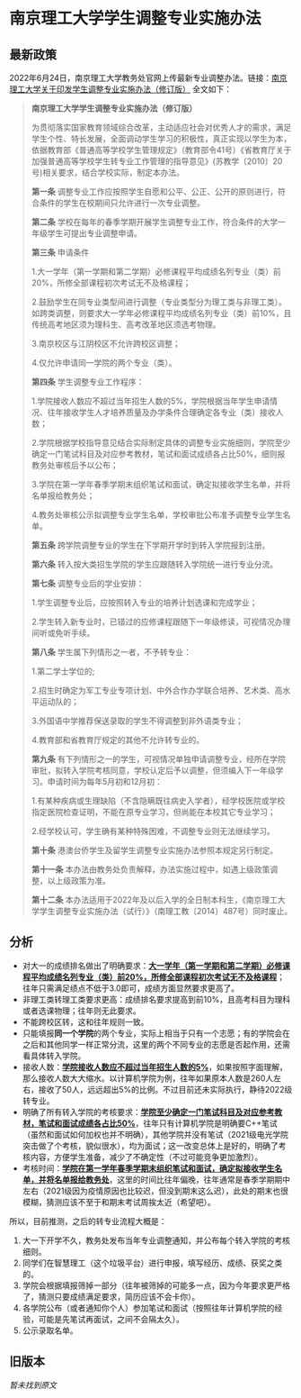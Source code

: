 # 南京理工大学学生调整专业实施办法

## 最新政策

2022年6月24日，南京理工大学教务处官网上传最新专业调整办法。链接：[南京理工大学关于印发学生调整专业实施办法（修订版）](https://jwc.njust.edu.cn/8e/c3/c1190a298691/page.htm)  全文如下：

>**南京理工大学学生调整专业实施办法（修订版）**
>
>
>
>为贯彻落实国家教育领域综合改革，主动适应社会对优秀人才的需求，满足学生个性、特长发展，全面调动学生学习的积极性，真正实现以学生为本，依据教育部《普通高等学校学生管理规定》（教育部令41号）《省教育厅关于加强普通高等学校学生转专业工作管理的指导意见》(苏教学〔2010〕20号)相关要求，结合学校实际，制定本办法。
>
>
>
>**第一条** 调整专业工作应按照学生自愿和公平、公正、公开的原则进行，符合条件的学生在校期间只允许进行一次专业调整。
>
>
>
>**第二条** 学校在每年的春季学期开展学生调整专业工作，符合条件的大学一年级学生可提出专业调整申请。
>
>
>
>**第三条** 申请条件
>
>1.大一学年（第一学期和第二学期）必修课程平均成绩名列专业（类）前20%，所修全部课程初次考试无不及格课程；
>
>2.鼓励学生在同专业类型间进行调整（专业类型分为理工类与非理工类）。如跨类调整，则要求大一学年必修课程平均成绩名列专业（类）前10%，且传统高考地区须为理科生、高考改革地区须选考物理。
>
>3.南京校区与江阴校区不允许跨校区调整；
>
>4.仅允许申请同一学院的两个专业（类）。
>
>
>
>**第四条** 学生调整专业工作程序：
>
>1.学院接收人数应不超过当年招生人数的5%，学院根据当年学生申请情况、往年接收学生人才培养质量及办学条件合理确定各专业（类）接收人数；
>
>2.学院根据学校指导意见结合实际制定具体的调整专业实施细则，学院至少确定一门笔试科目及对应参考教材，笔试和面试成绩各占比50%，细则报教务处审核后予以公布；
>
>3.学院在第一学年春季学期末组织笔试和面试，确定拟接收学生名单，并将名单报给教务处；
>
>4.教务处审核公示拟调整专业学生名单，学校审批公布准予调整专业学生名单。
>
>
>
>**第五条** 跨学院调整专业的学生在下学期开学时到转入学院报到注册。
>
>
>
>**第六条** 转入按大类招生学院的学生应跟随转入学院统一进行专业分流。
>
>
>
>**第七条** 调整专业后的学业安排：
>
>1.学生调整专业后，应按照转入专业的培养计划选课和完成学业；
>
>2.学生转入新专业时，已错过的应修课程跟随下一年级修读，可视情况办理间听或免听手续。
>
>
>
>**第八条** 学生属下列情形之一者，不予转专业：
>
>1.第二学士学位的;
>
>2.招生时确定为军工专业专项计划、中外合作办学联合培养、艺术类、高水平运动队的；
>
>3.外国语中学推荐保送录取的学生不得调整到非外语类专业；
>
>4.教育部和省教育厅规定的其他不允许转专业的。
>
>
>
>**第九条** 有下列情形之一的学生，可视情况单独申请调整专业，经所在学院审批，拟转入学院考核同意，学校认定后予以调整，但须编入下一年级学习。申请时间为每年5月初和12月初：
>
>1.有某种疾病或生理缺陷（不含隐瞒既往病史入学者），经学校医院或学校指定医院检查证明，不能在原专业学习，但尚能在本校其它专业学习；
>
>2.经学校认可，学生确有某种特殊困难，不调整专业则无法继续学习。
>
>
>
>**第十条** 港澳台侨学生及留学生调整专业实施办法参照本规定另行制定。
>
>
>
>**第十一条** 本办法由教务处负责解释，办法实施过程中，如遇上级政策调整，以上级政策为准。
>
>
>
>**第十二条** 本办法适用于2022年及以后入学的全日制本科生，《南京理工大学学生调整专业实施办法（试行）》（南理工教〔2014〕487号）同时废止。

## 分析

- 对大一的成绩排名做出了明确要求：**<u>大一学年（第一学期和第二学期）必修课程平均成绩名列专业（类）前20%，所修全部课程初次考试无不及格课程</u>**；往年只需满足绩点不低于3.0即可，成绩方面显然要求更高了。
- 非理工类转理工类要求更高：成绩排名要求提高到前10%，且高考科目为理科或者选课物理；往年则无此要求。
- 不能跨校区转，这和往年规则一致。
- 只能填报**同一个学院**的两个专业，实际上相当于只有一个志愿；有的学院会在之后和其他同学一样正常分流，这里的两个不同专业的志愿是否起作用，还需看具体转入学院。
- 接收人数：**<u>学院接收人数应不超过当年招生人数的5%</u>**，如果按照字面理解，那么接收人数大大缩水。以计算机学院为例，往年如果原本人数是260人左右，接收了50人，远远超出5%的比例。不过目前还未实际执行，静待2022级转专业。
- 明确了所有转入学院的考核要求：**<u>学院至少确定一门笔试科目及对应参考教材，笔试和面试成绩各占比50%</u>**，往年只有计算机学院是明确要C++笔试（虽然和面试如何加权也并不明确），其他学院并没有笔试（2021级电光学院突击做了个考核，貌似很水），均为面试；这一改变总体上是好的，明确了考核内容，方便学生准备，减少了不确定性（不过可能竞争更加激烈）。
- 考核时间：**<u>学院在第一学年春季学期末组织笔试和面试，确定拟接收学生名单，并将名单报给教务处</u>**，这里的时间比往年偏晚，往年通常是春季学期期中左右（2021级因为疫情原因也比较迟，但没到期末这么迟），此处的期末也很模糊，猜测应该不至于和期末考试周挨太近（希望吧）。

所以，目前推测，之后的转专业流程大概是：

1. 大一下开学不久，教务处发布当年专业调整通知，并公布每个转入学院的考核细则。
2. 同学们在智慧理工（这个垃圾平台）进行申报，填写经历、成绩、获奖之类的。
3. 学院会根据填报筛掉一部分（往年被筛掉的可能多一点，因为今年要求更严格了，猜测只要成绩满足要求，简历应该不会卡你）。
4. 各学院公布（或者通知你个人）参加笔试和面试（按照往年计算机学院的经验，可能是先笔试再面试，之间不会隔太久）。
5. 公示录取名单。

## 旧版本

*暂未找到原文*
